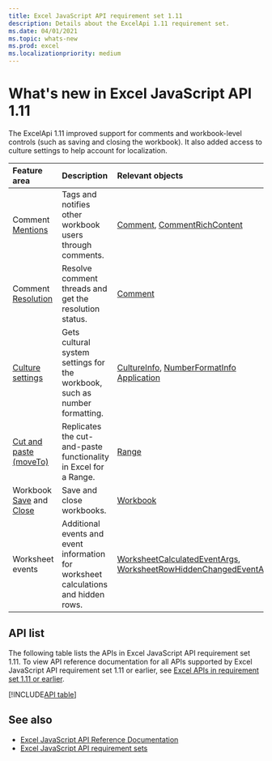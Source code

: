 ```yaml
---
title: Excel JavaScript API requirement set 1.11
description: Details about the ExcelApi 1.11 requirement set.
ms.date: 04/01/2021
ms.topic: whats-new
ms.prod: excel
ms.localizationpriority: medium
---
```


# What's new in Excel JavaScript API 1.11

The ExcelApi 1.11 improved support for comments and workbook-level controls (such as saving and closing the workbook). It also added access to culture settings to help account for localization.

| Feature area | Description | Relevant objects |
|:--- |:--- |:--- |
| Comment [Mentions](/office/dev/add-ins/excel/excel-add-ins-comments#mentions) |Tags and notifies other workbook users through comments. | [Comment](/javascript/api/excel/excel.comment), [CommentRichContent](/javascript/api/excel/excel.commentrichcontent) |
| Comment [Resolution](/office/dev/add-ins/excel/excel-add-ins-comments#resolve-comment-threads) | Resolve comment threads and get the resolution status. | [Comment](/javascript/api/excel/excel.comment) |
| [Culture settings](/office/dev/add-ins/excel/excel-add-ins-workbooks#access-application-culture-settings) | Gets cultural system settings for the workbook, such as number formatting. | [CultureInfo](/javascript/api/excel/excel.cultureinfo), [NumberFormatInfo](/javascript/api/excel/excel.numberformatinfo) [Application](/javascript/api/excel/excel.application) |
| [Cut and paste (moveTo)](/office/dev/add-ins/excel/excel-add-ins-ranges-cut-copy-paste) | Replicates the cut-and-paste functionality in Excel for a Range. | [Range](/javascript/api/excel/excel.range) |
| Workbook [Save](/office/dev/add-ins/excel/excel-add-ins-workbooks#save-the-workbook) and [Close](/office/dev/add-ins/excel/excel-add-ins-workbooks#close-the-workbook) | Save and close workbooks. | [Workbook](/javascript/api/excel/excel.workbook) |
| Worksheet events | Additional events and event information for worksheet calculations and hidden rows. | [WorksheetCalculatedEventArgs](/javascript/api/excel/excel.worksheetcalculatedeventargs), [WorksheetRowHiddenChangedEventArgs](/javascript/api/excel/excel.worksheetrowhiddenchangedeventargs) |

## API list

The following table lists the APIs in Excel JavaScript API requirement set 1.11. To view API reference documentation for all APIs supported by Excel JavaScript API requirement set 1.11 or earlier, see [Excel APIs in requirement set 1.11 or earlier](/javascript/api/excel?view=excel-js-1.11&preserve-view=true).

[!INCLUDE[API table](../../includes/excel-1_11.md)]

## See also

- [Excel JavaScript API Reference Documentation](/javascript/api/excel?view=excel-js-1.11&preserve-view=true)
- [Excel JavaScript API requirement sets](excel-api-requirement-sets.md)
